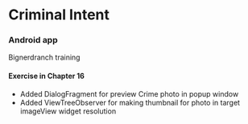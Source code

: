 # Criminal Intent
### Android app
Bignerdranch training

#### Exercise in Chapter 16
- Added DialogFragment for preview Crime photo in popup window
- Added ViewTreeObserver for making thumbnail for photo in target imageView widget resolution
